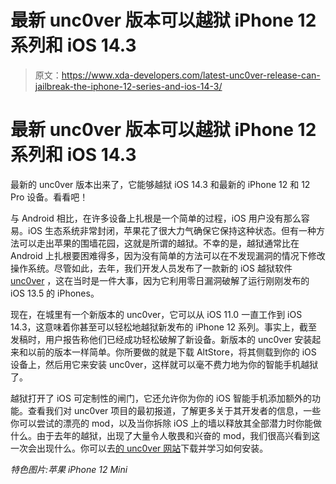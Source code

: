 # 最新 unc0ver 版本可以越狱 iPhone 12 系列和 iOS 14.3

> 原文：<https://www.xda-developers.com/latest-unc0ver-release-can-jailbreak-the-iphone-12-series-and-ios-14-3/>

# 最新 unc0ver 版本可以越狱 iPhone 12 系列和 iOS 14.3

最新的 unc0ver 版本出来了，它能够越狱 iOS 14.3 和最新的 iPhone 12 和 12 Pro 设备。看看吧！

与 Android 相比，在许多设备上扎根是一个简单的过程，iOS 用户没有那么容易。iOS 生态系统非常封闭，苹果花了很大力气确保它保持这种状态。但有一种方法可以走出苹果的围墙花园，这就是所谓的越狱。不幸的是，越狱通常比在 Android 上扎根要困难得多，因为没有简单的方法可以在不发现漏洞的情况下修改操作系统。尽管如此，去年，我们开发人员发布了一款新的 iOS 越狱软件 [unc0ver](https://www.xda-developers.com/apple-iphone-ipad-ios-ipados-jailbreak-unc0ver/) ，这在当时是一件大事，因为它利用零日漏洞破解了运行刚刚发布的 iOS 13.5 的 iPhones。

现在，在城里有一个新版本的 unc0ver，它可以从 iOS 11.0 一直工作到 iOS 14.3，这意味着你甚至可以轻松地越狱新发布的 iPhone 12 系列。事实上，截至发稿时，用户报告称他们已经成功轻松破解了新设备。新版本的 unc0ver 安装起来和以前的版本一样简单。你所要做的就是下载 AltStore，将其侧载到你的 iOS 设备上，然后用它来安装 unc0ver，这样就可以毫不费力地为你的智能手机越狱了。

越狱打开了 iOS 可定制性的闸门，它还允许你为你的 iOS 智能手机添加额外的功能。查看我们对 unc0ver 项目的最初报道，了解更多关于其开发者的信息，一些你可以尝试的漂亮的 mod，以及当你拆除 iOS 上的墙以释放其全部潜力时你能做什么。由于去年的越狱，出现了大量令人敬畏和兴奋的 mod，我们很高兴看到这一次会出现什么。你可以去[的 unc0ver 网站](https://unc0ver.dev/)下载并学习如何安装。

*特色图片:苹果 iPhone 12 Mini*